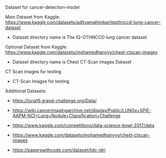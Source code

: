 Dataset for cancer-detection-model

Main Dataset from Kaggle: https://www.kaggle.com/datasets/adityamahimkar/iqothnccd-lung-cancer-dataset
- Dataset directory name is The IQ-OTHNCCD lung cancer dataset

Optional Dataset from Kaggle: https://www.kaggle.com/datasets/mohamedhanyyy/chest-ctscan-images
- Dataset directory name is Chest CT-Scan images Dataset

CT Scan images for testing
- CT-Scan Images for testing


Additional Datasets:

- https://luna16.grand-challenge.org/Data/

- https://wiki.cancerimagingarchive.net/display/Public/LUNGx+SPIE-AAPM-NCI+Lung+Nodule+Classification+Challenge

- https://www.kaggle.com/competitions/data-science-bowl-2017/data

- https://www.kaggle.com/datasets/mohamedhanyyy/chest-ctscan-images

- https://paperswithcode.com/dataset/lidc-idri
